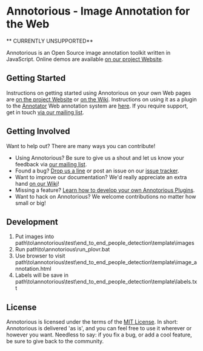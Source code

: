 # Annotorious - Image Annotation for the Web

** CURRENTLY UNSUPPORTED**

Annotorious is an Open Source image annotation toolkit written in JavaScript. Online demos are available
[on our project Website](https://annotorious.github.io).

## Getting Started

Instructions on getting started using Annotorious on your own Web pages are [on the project Website](https://annotorious.github.io/getting-started.html) or
[on the Wiki](https://github.com/annotorious/annotorious/wiki/Getting-Started). Instructions on using it as a plugin to the
[Annotator](http://okfnlabs.org/projects/annotator/) Web annotation system are [here](http://annotorious.github.io/plug-outs/okfn-annotator.html).
If you require support, get in touch [via our mailing list](https://groups.google.com/forum/#!forum/annotorious).

## Getting Involved

Want to help out? There are many ways you can contribute!

* Using Annotorious? Be sure to give us a shout and let us know your feedback via [our mailing list](https://groups.google.com/forum/#!forum/annotorious).
* Found a bug? [Drop us a line](https://groups.google.com/forum/#!forum/annotorious) or post an issue on our [issue tracker](https://github.com/annotorious/annotorious/issues).
* Want to improve our documentation? We'd really appreciate an extra hand [on our Wiki](https://github.com/annotorious/annotorious/wiki)!
* Missing a feature? [Learn how to develop your own Annotorious Plugins](https://github.com/annotorious/annotorious/wiki/Developing-Plugins).
* Want to hack on Annotorious? We welcome contributions no matter how small or big!

## Development

1. Put images into path\to\annotorious\test\end_to_end_people_detection\template\images
2. Run path\to\annotorious\run_plovr.bat
3. Use browser to visit path\to\annotorious\test\end_to_end_people_detection\template\image_annotation.html
4. Labels will be save in path\to\annotorious\test\end_to_end_people_detection\template\labels.txt

## License

Annotorious is licensed under the terms of the [MIT License](mit-license.txt). In short: Annotorious is delivered 'as is', and you can feel free to use it wherever or however you want. Needless to say: if you fix a bug, or add a cool feature, be sure to give back to the community.
